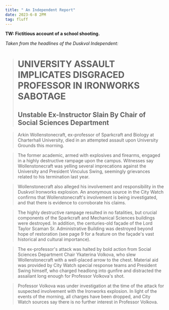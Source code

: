 ```yaml
---
title: " An Independent Report"
date: 2023-6-8 2PM
tag: fluff
---
```

**TW: Fictitious account of a school shooting.**

*Taken from the headlines of the Duskvol Independent:*

> # UNIVERSITY ASSAULT IMPLICATES DISGRACED PROFESSOR IN IRONWORKS SABOTAGE
> ## Unstable Ex-Instructor Slain By Chair of Social Sciences Department

> Arkin Wollenstonecraft, ex-professor of Sparkcraft and Biology at Charterhall University, died in an attempted assault upon University Grounds this morning.

> The former academic, armed with explosives and firearms, engaged in a highly destructive rampage upon the campus. Witnesses say Wollenstonecraft was yelling several imprecations against the University and President Vinculus Swing, seemingly grievances related to his termination last year.

> Wollenstonecraft also alleged his involvement and responsibility in the Duskvol Ironworks explosion. An anonymous source in the City Watch confirms that Wollenstonecraft's involvement is being investigated, and that there is evidence to corroborate his claims.

> The highly destructive rampage resulted in no fatalities, but crucial components of the Sparkcraft and Mechanical Sciences buildings were destroyed. In addition, the centuries-old façade of the Lord Taylor Scaman Sr. Administrative Building was destroyed beyond hope of restoration (see page 9 for a feature on the façade's vast historical and cultural importance).

> The ex-professor's attack was halted by bold action from Social Sciences Department Chair Ykaterina Volkova, who slew Wollenstonecraft with a well-placed arrow to the chest. Material aid was provided by City Watch special response teams and President Swing himself, who charged headlong into gunfire and distracted the assailant long enough for Professor Volkova's shot.

> Professor Volkova was under investigation at the time of the attack for suspected involvement with the Ironworks explosion. In light of the events of the morning, all charges have been dropped, and City Watch sources say there is no further interest in Professor Volkova.